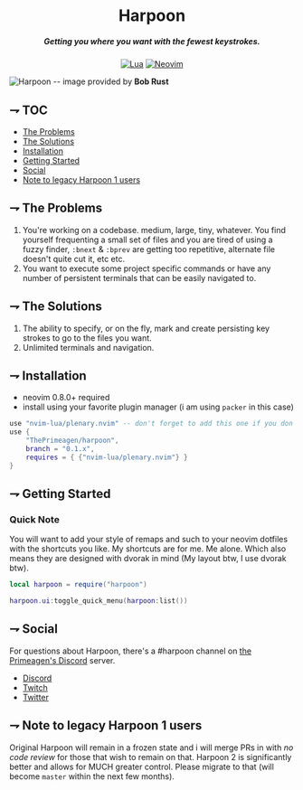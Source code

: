 <div align="center">

# Harpoon
##### Getting you where you want with the fewest keystrokes.

[![Lua](https://img.shields.io/badge/Lua-blue.svg?style=for-the-badge&logo=lua)](http://www.lua.org)
[![Neovim](https://img.shields.io/badge/Neovim%200.5+-green.svg?style=for-the-badge&logo=neovim)](https://neovim.io)
</div>

![Harpoon](harpoon.png)
-- image provided by **Bob Rust**

## ⇁ TOC
* [The Problems](#-The-Problems)
* [The Solutions](#-The-Solutions)
* [Installation](#-Installation)
* [Getting Started](#-Getting-Started)
* [Social](#-Social)
* [Note to legacy Harpoon 1 users](#-Note-to-legacy-Harpoon-1-users)

## ⇁ The Problems
1. You're working on a codebase. medium, large, tiny, whatever. You find
yourself frequenting a small set of files and you are tired of using a fuzzy finder,
`:bnext` & `:bprev` are getting too repetitive, alternate file doesn't quite cut it, etc etc.
1. You want to execute some project specific commands or have any number of
persistent terminals that can be easily navigated to.

## ⇁ The Solutions
1. The ability to specify, or on the fly, mark and create persisting key strokes
to go to the files you want.
1. Unlimited terminals and navigation.

## ⇁ Installation
* neovim 0.8.0+ required
* install using your favorite plugin manager (i am using `packer` in this case)
```lua
use "nvim-lua/plenary.nvim" -- don't forget to add this one if you don't have it yet!
use {
    "ThePrimeagen/harpoon",
    branch = "0.1.x",
    requires = { {"nvim-lua/plenary.nvim"} }
}
```

## ⇁ Getting Started

### Quick Note
You will want to add your style of remaps and such to your neovim dotfiles with
the shortcuts you like.  My shortcuts are for me.  Me alone.  Which also means
they are designed with dvorak in mind (My layout btw, I use dvorak btw).

```lua
local harpoon = require("harpoon")

harpoon.ui:toggle_quick_menu(harpoon:list())
```

## ⇁ Social
For questions about Harpoon, there's a #harpoon channel on [the Primeagen's Discord](https://discord.gg/theprimeagen) server.
* [Discord](https://discord.gg/theprimeagen)
* [Twitch](https://www.twitch.tv/theprimeagen)
* [Twitter](https://twitter.com/ThePrimeagen)

## ⇁ Note to legacy Harpoon 1 users
Original Harpoon will remain in a frozen state and i will merge PRs in with _no
code review_ for those that wish to remain on that.  Harpoon 2 is significantly
better and allows for MUCH greater control.  Please migrate to that (will
become `master` within the next few months).

